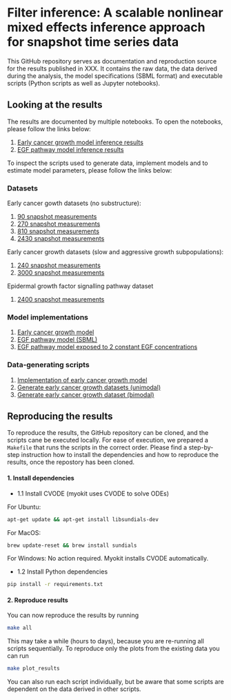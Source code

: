 # Filter inference: A scalable nonlinear mixed effects inference approach for snapshot time series data

This GitHub repository serves as documentation and reproduction source for the results published in XXX. It contains the raw data, the data derived during the analysis, the model specifications (SBML format) and executable scripts (Python scripts as well as Jupyter notebooks).

## Looking at the results

The results are documented by multiple notebooks. To open the notebooks, please follow the links below:

1. [Early cancer growth model inference results](https://github.com/DavAug/filter-inference/blob/main/results/1_cancer_growth/results.ipynb)
2. [EGF pathway model inference results](https://github.com/DavAug/filter-inference/blob/main/results/2_egf_pathway/results.ipynb)

To inspect the scripts used to generate data, implement models and to estimate model parameters, please follow the links below:

### Datasets
Early cancer gowth datasets (no substructure):
1. [90 snapshot measurements](https://github.com/DavAug/filter-inference/blob/main/results/1_cancer_growth/data/1_cancer_growth_data_15.csv)
2. [270 snapshot measurements](https://github.com/DavAug/filter-inference/blob/main/results/1_cancer_growth/data/1_cancer_growth_data_45.csv)
3. [810 snapshot measurements](https://github.com/DavAug/filter-inference/blob/main/results/1_cancer_growth/data/1_cancer_growth_data_135.csv)
4. [2430 snapshot measurements](https://github.com/DavAug/filter-inference/blob/main/results/1_cancer_growth/data/1_cancer_growth_data_405.csv)

Early cancer growth datasets (slow and aggressive growth subpopulations):
1. [240 snapshot measurements](https://github.com/DavAug/filter-inference/blob/main/results/1_cancer_growth/data/2_bimodal_cancer_growth_data_20.csv)
2. [3000 snapshot measurements](https://github.com/DavAug/filter-inference/blob/main/results/1_cancer_growth/data/2_bimodal_cancer_growth_data_500.csv)

Epidermal growth factor signalling pathway dataset
1. [2400 snapshot measurements](https://github.com/DavAug/filter-inference/blob/main/results/2_egf_pathway/data/1_egf_pathway_data.csv)

### Model implementations

1. [Early cancer growth model](https://github.com/DavAug/filter-inference/blob/main/results/1_cancer_growth/exponential_growth_model.py)
2. [EGF pathway model (SBML)](https://github.com/DavAug/filter-inference/blob/main/models/dixit_growth_factor_model.xml)
3. [EGF pathway model exposed to 2 constant EGF concentrations](https://github.com/DavAug/filter-inference/blob/main/results/2_egf_pathway/growth_factor_model.py)

### Data-generating scripts

1. [Implementation of early cancer growth model](https://github.com/DavAug/filter-inference/blob/main/results/1_cancer_growth/exponential_growth_model.py)
2. [Generate early cancer growth datasets (unimodal)](https://github.com/DavAug/filter-inference/blob/main/results/1_cancer_growth/1_generate_data.py)
3. [Generate early cancer growth dataset (bimodal)](https://github.com/DavAug/filter-inference/blob/main/results/1_cancer_growth/5_generate_bimodal_cancer_growth_data.py)

## Reproducing the results

To reproduce the results, the GitHub repository can be cloned, and the scripts
cane be executed locally. For ease of execution, we prepared a `Makefile` that
runs the scripts in the correct order. Please find a step-by-step instruction
how to install the dependencies and how to reproduce the results, once the
repostory has been cloned.

#### 1. Install dependencies

- 1.1 Install CVODE (myokit uses CVODE to solve ODEs)

For Ubuntu:
```bash
apt-get update && apt-get install libsundials-dev
```
For MacOS:
 ```bash
brew update-reset && brew install sundials
```
For Windows:
    No action required. Myokit installs CVODE automatically.

- 1.2 Install Python dependencies

```bash
pip install -r requirements.txt
```

#### 2. Reproduce results

You can now reproduce the results by running

```bash
make all
```

This may take a while (hours to days), because you are re-running all scripts
sequentially. To reproduce only the plots from the existing data you can run

```bash
make plot_results
```

You can also run each script individually, but be aware that some scripts are
dependent on the data derived in other scripts.
